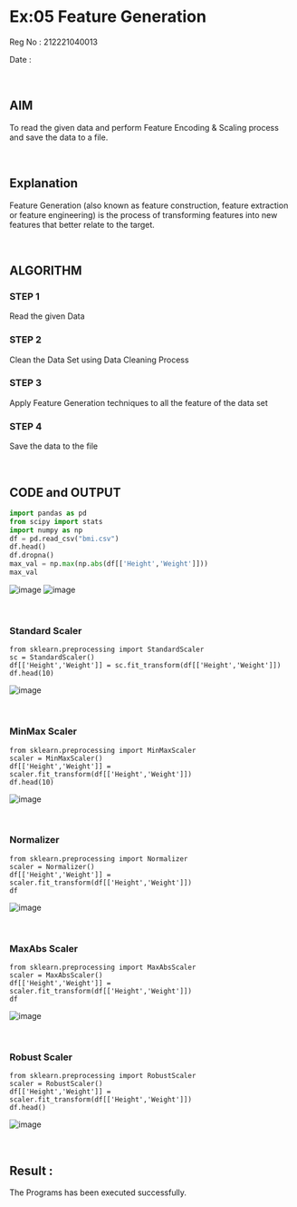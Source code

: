 # Ex:05 Feature Generation


Reg No : 212221040013

Date : 

<br>

## AIM

To read the given data and perform  Feature Encoding & Scaling process and save the data to a file.

<br>

## Explanation

Feature Generation (also known as feature construction, feature extraction or feature engineering) is the process of transforming features into new features that better relate to the target.

<br>

## ALGORITHM

### STEP 1
Read the given Data

### STEP 2
Clean the Data Set using Data Cleaning Process

### STEP 3
Apply Feature Generation techniques to all the feature of the data set

### STEP 4
Save the data to the file

<br>

## CODE and OUTPUT

```py
import pandas as pd
from scipy import stats
import numpy as np
df = pd.read_csv("bmi.csv")
df.head()
df.dropna()
max_val = np.max(np.abs(df[['Height','Weight']]))
max_val
```
![image](https://github.com/Anbuselvan04/ODD2023-Datascience-Ex-05/assets/119410896/52a14a09-9a4d-4d59-96de-f06048217677)
![image](https://github.com/Anbuselvan04/ODD2023-Datascience-Ex-05/assets/119410896/79b08787-e1e2-4cef-8c5b-d90dcb596af8)

<br>

### Standard Scaler
```
from sklearn.preprocessing import StandardScaler
sc = StandardScaler()
df[['Height','Weight']] = sc.fit_transform(df[['Height','Weight']])
df.head(10)
```
![image](https://github.com/Anbuselvan04/ODD2023-Datascience-Ex-05/assets/119410896/2e52bd78-85e4-4c08-be5b-37f02963b63e)

<br>

### MinMax Scaler
```
from sklearn.preprocessing import MinMaxScaler
scaler = MinMaxScaler()
df[['Height','Weight']] = scaler.fit_transform(df[['Height','Weight']])
df.head(10)
```
![image](https://github.com/Anbuselvan04/ODD2023-Datascience-Ex-05/assets/119410896/02459078-5e96-42b1-90d1-4e76f169158e)

<br>

### Normalizer
```
from sklearn.preprocessing import Normalizer
scaler = Normalizer()
df[['Height','Weight']] = scaler.fit_transform(df[['Height','Weight']])
df
```
![image](https://github.com/Anbuselvan04/ODD2023-Datascience-Ex-05/assets/119410896/4139d4aa-4c33-4977-8e6d-be1f4f129672)

<br>

### MaxAbs Scaler
```
from sklearn.preprocessing import MaxAbsScaler
scaler = MaxAbsScaler()
df[['Height','Weight']] = scaler.fit_transform(df[['Height','Weight']])
df
```
![image](https://github.com/Anbuselvan04/ODD2023-Datascience-Ex-05/assets/119410896/91e4043d-8aca-40b5-8d96-f6b255bf9877)

<br>

### Robust Scaler 
```
from sklearn.preprocessing import RobustScaler
scaler = RobustScaler()
df[['Height','Weight']] = scaler.fit_transform(df[['Height','Weight']])
df.head()
```
![image](https://github.com/Anbuselvan04/ODD2023-Datascience-Ex-05/assets/119410896/de9d511b-53db-413a-8a6e-3af361bd13c4)

<br>

## Result :
The Programs has been executed successfully.
